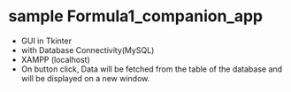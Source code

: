 # sample Formula1_companion_app
- GUI in Tkinter
- with Database Connectivity(MySQL)
- XAMPP (localhost)
- On button click, Data will be fetched from the table
  of the database and will be displayed on a new window.
